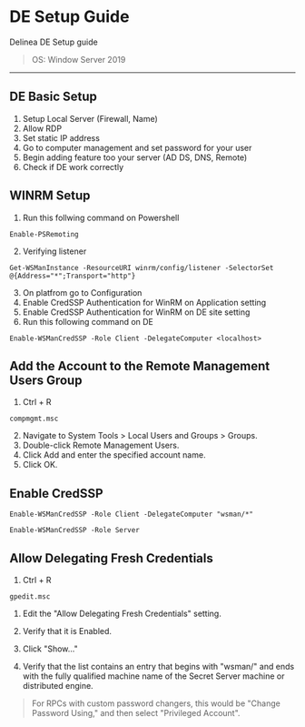 # DE Setup Guide
Delinea DE Setup guide
> OS: Window Server 2019

***


## DE Basic Setup

1) Setup Local Server (Firewall, Name)
2) Allow RDP
3) Set static IP address
4) Go to computer management and set password for your user
5) Begin adding feature too your server (AD DS, DNS, Remote)
6) Check if DE work correctly

## WINRM Setup

1) Run this follwing command on Powershell
   

```
Enable-PSRemoting
```

2) Verifying listener
   
```
Get-WSManInstance -ResourceURI winrm/config/listener -SelectorSet @{Address="*";Transport="http"}
```

3) On platfrom go to Configuration
4) Enable CredSSP Authentication for WinRM on Application setting
5) Enable CredSSP Authentication for WinRM on DE site setting
6) Run this following command on DE

```
Enable-WSManCredSSP -Role Client -DelegateComputer <localhost>
```

## Add the Account to the Remote Management Users Group

1) Ctrl + R

```
compmgmt.msc
```

2) Navigate to System Tools > Local Users and Groups > Groups.
3) Double-click Remote Management Users.
4) Click Add and enter the specified account name.
5) Click OK.

## Enable CredSSP

```
Enable-WSManCredSSP -Role Client -DelegateComputer "wsman/*"
```
```
Enable-WSManCredSSP -Role Server
```

## Allow Delegating Fresh Credentials

1) Ctrl + R
   
```
gpedit.msc
```

1) Edit the "Allow Delegating Fresh Credentials" setting.
2) Verify that it is Enabled.
3) Click "Show..."

4) Verify that the list contains an entry that begins with "wsman/" and ends with the fully qualified machine name of the Secret Server machine or distributed engine.

>For RPCs with custom password changers, this would be "Change Password Using," and then select "Privileged Account".



